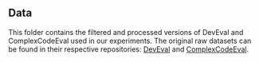 ## Data

This folder contains the filtered and processed versions of DevEval and ComplexCodeEval used in our experiments. The original raw datasets can be found in their respective repositories: [DevEval](https://github.com/seketeam/DevEval) and [ComplexCodeEval](https://github.com/ComplexCodeEval/ComplexCodeEval).
